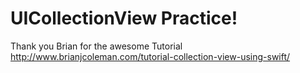 # UICollectionView Practice!

Thank you Brian for the awesome Tutorial
http://www.brianjcoleman.com/tutorial-collection-view-using-swift/
